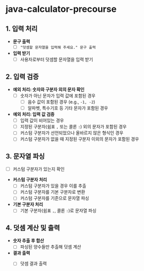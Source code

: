 # java-calculator-precourse


## 1. 입력 처리
- **문구 출력**
  - [ ] `"덧셈할 문자열을 입력해 주세요." 문구 출력`

- **입력 받기**
  - [ ] 사용자로부터 덧셈할 문자열을 입력 받기

## 2. 입력 검증
- **예외 처리: 숫자와 구분자 외의 문자 확인**
  - [ ] 숫자가 아닌 문자가 입력 값에 포함된 경우
    - [ ] 음수 값이 포함된 경우 (e.g., `-1, -2`)
    - [ ] 알파벳, 특수기호 등 기타 문자가 포함된 경우

- **예외 처리: 입력 값 검증**
  - [ ] 입력 값이 비어있는 경우
  - [ ] 지정된 구분자(쉼표 `,` 또는 콜론 `:`) 외의 문자가 포함된 경우
  - [ ] 커스텀 구분자가 선언되었으나 올바르지 않은 형식인 경우
  - [ ] 커스텀 구분자가 없을 때 지정된 구분자 이외의 문자가 포함된 경우

## 3. 문자열 파싱
- [ ] 커스텀 구분자가 있는지 확인
- **커스텀 구분자 처리**
  - [ ] 커스텀 구분자가 있을 경우 이를 추출
  - [ ] 커스텀 구분자를 기본 구분자로 변환
  - [ ] 커스텀 구분자를 기준으로 문자열 파싱

- **기본 구분자 처리**
  - [ ] 기본 구분자(쉼표 `,`, 콜론 `:`)로 문자열 파싱

## 4. 덧셈 계산 및 출력
- **숫자 추출 후 합산**
  - [ ] 파싱된 양수들만 추출해 덧셈 계산

- **결과 출력**
  - [ ] 덧셈 결과 출력



